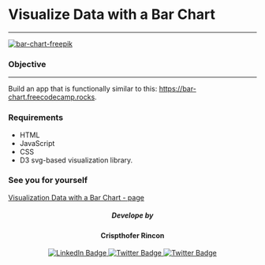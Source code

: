 # Visualize Data with a Bar Chart

---

[![bar-chart-freepik](https://img.freepik.com/free-vector/illustration-data-analysis-graph_53876-17904.jpg)](https://www.freepik.com)

### Objective

---

Build an app that is functionally similar to this: https://bar-chart.freecodecamp.rocks.

### Requirements

- HTML
- JavaScript
- CSS
- D3 svg-based visualization library.

### See you for yourself

[Visualization Data with a Bar Chart - page](https://crispthoalex.github.io/visualize-data-bar-chart/)

<div id="badges" align="center">
  <h5>Develope by</h5>
  <h4><strong> Crispthofer Rincon</strong></h4>
  <a href="https://linkedin.com/in/carmurrain" target="_blank">
  <img src="https://img.shields.io/badge/LinkedIn-orange?logo=linkedin&logoColor=black" alt="LinkedIn Badge" />
  </a>
  <a href="https://twitter.com/crispthoalex" target="_blank">
    <img src="https://img.shields.io/badge/Twitter-orange?logo=twitter&logoColor=black" alt="Twitter Badge"/>
  </a>
  <a href="https://www.hackerrank.com/crispthoalex" target="_blank">
    <img src="https://img.shields.io/badge/Hackerrank-orange?logo=hackerrank&logoColor=black" alt="Twitter Badge"/>
  </a>
</div>
